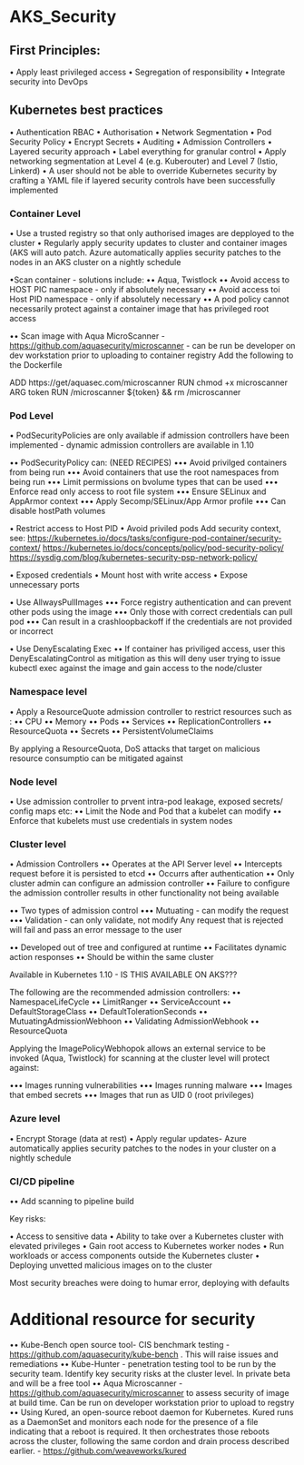 # AKS_Security


## First Principles:

• Apply least privileged access
• Segregation of responsibility
• Integrate security into DevOps


## Kubernetes best practices

• Authentication RBAC
• Authorisation
• Network Segmentation
• Pod Security Policy
• Encrypt Secrets
• Auditing
• Admission Controllers
• Layered security approach
• Label everything for granular control
• Apply networking segmentation at Level 4 (e.g. Kuberouter) and Level 7 (Istio, Linkerd)
• A user should not be able to override Kubernetes security by crafting a YAML file if layered security controls have been successfully implemented

### Container Level 

• Use a trusted registry so that only authorised images are depployed to the cluster
• Regularly apply security updates to cluster and container images (AKS will auto patch. Azure automatically applies security patches to the nodes in an AKS cluster on a nightly schedule

•Scan container - solutions include:
•• Aqua, Twistlock
•• Avoid access to HOST PIC namespace - only if absolutely necessary
•• Avoid access toi Host PID namespace - only if absolutely necessary
•• A pod policy cannot necessarily protect against a container image that has privileged root access

•• Scan image with Aqua MicroScanner - https://github.com/aquasecurity/microscanner - can be run be developer on dev workstation prior to uploading to container registry
Add the following to the Dockerfile

ADD https://get/aquasec.com/microscanner
RUN chmod +x microscanner
ARG token
RUN /microscanner ${token} && rm /microscanner

### Pod Level

• PodSecurityPolicies are only available if admission controllers have been implemented - dynamic admission controllers are available in 1.10

•• PodSecurityPolicy can: (NEED RECIPES)
••• Avoid privilged containers from being run
••• Avoid containers that use the root namespaces from being run
••• Limit permissions on bvolume types that can be used
••• Enforce read only access to root file system
••• Ensure SELinux and AppArmor context
••• Apply Secomp/SELinux/App Armor profile
••• Can disable hostPath volumes

• Restrict access to Host PID
• Avoid priviled pods
Add security context, see:
https://kubernetes.io/docs/tasks/configure-pod-container/security-context/
https://kubernetes.io/docs/concepts/policy/pod-security-policy/
https://sysdig.com/blog/kubernetes-security-psp-network-policy/

• Exposed credentials
• Mount host with write access
• Expose unnecessary ports

• Use AllwaysPullImages
••• Force registry authentication and can prevent other pods using the image
••• Only those with correct credentials can pull pod
••• Can result in a crashloopbackoff if the credentials are not provided or incorrect

• Use DenyEscalating Exec
•• If container has priviliged access, user this DenyEscalatingControl as mitigation as this will deny user trying to issue kubectl exec against the image and gain access to the node/cluster

### Namespace level

• Apply a ResourceQuote admission controller to restrict resources such as :
•• CPU
•• Memory
•• Pods
•• Services
•• ReplicationControllers
•• ResourceQuota
•• Secrets
•• PersistentVolumeClaims

By applying a ResourceQuota, DoS attacks that target on malicious resource consumptio can be mitigated against

### Node level

• Use admission controller to prvent intra-pod leakage, exposed secrets/ config maps etc:
•• Limit the Node and Pod that a kubelet can modify
•• Enforce that kubelets must use credentials in system nodes

### Cluster level
• Admission Controllers
•• Operates at the API Server level
•• Intercepts request before it is persisted to etcd
•• Occurrs after authentication
•• Only cluster admin can configure an admission controller
•• Failure to configure the admission controller results in other functionality not being available

•• Two types of admission control
••• Mutuating - can modify the request
••• Validation - can only validate, not modify
Any request that is rejected will fail and pass an error message to the user

•• Developed out of tree and configured at runtime
•• Facilitates dynamic action responses
•• Should be within the same cluster

Available in Kubernetes 1.10 - IS THIS AVAILABLE ON AKS???

The following are the recommended admission controllers:
•• NamespaceLifeCycle
•• LimitRanger
•• ServiceAccount
•• DefaultStorageClass
•• DefaultTolerationSeconds
•• MutuatingAdmissionWebhoon
•• Validating AdmissionWebhook
•• ResourceQuota

Applying the ImagePolicyWebhopok allows an external service to be invoked (Aqua, Twistlock) for scanning at the cluster level will protect against:

••• Images running vulnerabilities
••• Images running malware
••• Images that embed secrets
••• Images that run as UID 0 (root privileges)



### Azure level

• Encrypt Storage (data at rest)
• Apply regular updates- Azure automatically applies security patches to the nodes in your cluster on a nightly schedule


### CI/CD pipeline

•• Add scanning to pipeline build

Key risks:

• Access to sensitive data
• Ability to take over a Kubernetes cluster with elevated privileges
• Gain root access to Kubernetes worker nodes
• Run workloads or access components outside the Kubernetes cluster
• Deploying unvetted malicious images on to the cluster


Most security breaches were doing to humar error, deploying with defaults


# Additional resource for security
•• Kube-Bench open source tool- CIS benchmark testing - https://github.com/aquasecurity/kube-bench . This will raise issues and remediations
•• Kube-Hunter - penetration testing tool to be run by the security team. Identify key security risks at the cluster level. In private beta and will be a free tool
•• Aqua Microscanner - https://github.com/aquasecurity/microscanner to assess security of image at build time. Can be run on developer workstation prior to upload to regstry
•• Using Kured, an open-source reboot daemon for Kubernetes. Kured runs as a DaemonSet and monitors each node for the presence of a file indicating that a reboot is required. It then orchestrates those reboots across the cluster, following the same cordon and drain process described earlier. - https://github.com/weaveworks/kured




